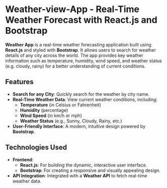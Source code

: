 # Weather-view-App - Real-Time Weather Forecast with React.js and Bootstrap

**Weather App** is a real-time weather forecasting application built using **React.js** and styled with **Bootstrap**. It allows users to search for weather details of any city across the world. The app provides key weather information such as temperature, humidity, wind speed, and weather status (e.g. cloudy, rainy) for a better understanding of current conditions.

## Features
- **Search for any City**: Quickly search for the weather by city name.
- **Real-Time Weather Data**: View current weather conditions, including:
  - **Temperature** (in Celsius or Fahrenheit)
  - **Humidity** (percentage)
  - **Wind Speed** (in km/h or mph)
  - **Weather Status** (e.g., Sunny, Cloudy, Rainy, etc.)
- **User-Friendly Interface**: A modern, intuitive design powered by **Bootstrap**.

## Technologies Used
- **Frontend**:
  - **React.js**: For building the dynamic, interactive user interface.
  - **Bootstrap**: For creating a responsive and visually appealing design.
- **API Integration**: Integrated with a **Weather API** to fetch real-time weather data.
